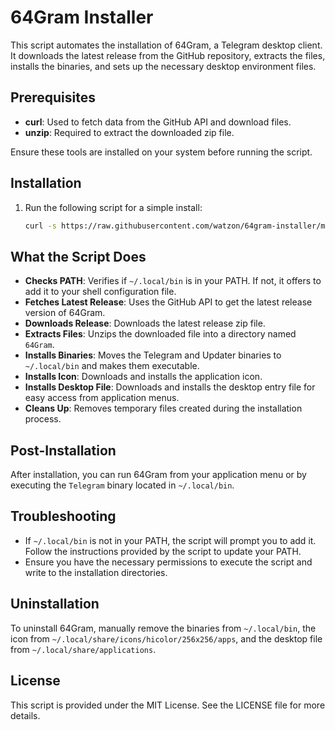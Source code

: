 # 64Gram Installer

This script automates the installation of 64Gram, a Telegram desktop client. It downloads the latest release from the GitHub repository, extracts the files, installs the binaries, and sets up the necessary desktop environment files.

## Prerequisites

- **curl**: Used to fetch data from the GitHub API and download files.
- **unzip**: Required to extract the downloaded zip file.

Ensure these tools are installed on your system before running the script.

## Installation

1. Run the following script for a simple install:
   ```bash
   curl -s https://raw.githubusercontent.com/watzon/64gram-installer/main/install.sh | bash
   ```

## What the Script Does

- **Checks PATH**: Verifies if `~/.local/bin` is in your PATH. If not, it offers to add it to your shell configuration file.
- **Fetches Latest Release**: Uses the GitHub API to get the latest release version of 64Gram.
- **Downloads Release**: Downloads the latest release zip file.
- **Extracts Files**: Unzips the downloaded file into a directory named `64Gram`.
- **Installs Binaries**: Moves the Telegram and Updater binaries to `~/.local/bin` and makes them executable.
- **Installs Icon**: Downloads and installs the application icon.
- **Installs Desktop File**: Downloads and installs the desktop entry file for easy access from application menus.
- **Cleans Up**: Removes temporary files created during the installation process.

## Post-Installation

After installation, you can run 64Gram from your application menu or by executing the `Telegram` binary located in `~/.local/bin`.

## Troubleshooting

- If `~/.local/bin` is not in your PATH, the script will prompt you to add it. Follow the instructions provided by the script to update your PATH.
- Ensure you have the necessary permissions to execute the script and write to the installation directories.

## Uninstallation

To uninstall 64Gram, manually remove the binaries from `~/.local/bin`, the icon from `~/.local/share/icons/hicolor/256x256/apps`, and the desktop file from `~/.local/share/applications`.

## License

This script is provided under the MIT License. See the LICENSE file for more details.

